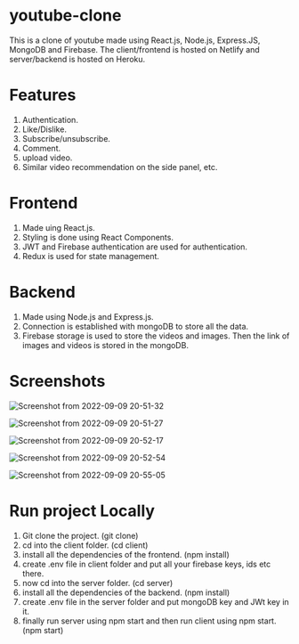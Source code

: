 # youtube-clone

This is a clone of youtube made using React.js, Node.js, Express.JS, MongoDB and Firebase.
The client/frontend is hosted on Netlify and server/backend is hosted on Heroku.

# Features
1. Authentication.
2. Like/Dislike.
3. Subscribe/unsubscribe.
4. Comment.
5. upload video.
6. Similar video recommendation on the side panel, etc.

# Frontend 
1. Made uing React.js.
2. Styling is done using React Components.
3. JWT and Firebase authentication are used for authentication.
4. Redux is used for state management.

# Backend
1. Made using Node.js and Express.js.
2. Connection is established with mongoDB to store all the data.
3. Firebase storage is used to store the videos and images. Then the link of images and videos is stored in the mongoDB.

# Screenshots
![Screenshot from 2022-09-09 20-51-32](https://user-images.githubusercontent.com/62903302/189466369-0f9d3644-0f1e-404a-b44b-907ab8be079b.png)

![Screenshot from 2022-09-09 20-51-27](https://user-images.githubusercontent.com/62903302/189466356-9e161eec-efe8-4efe-aebe-f5f2fc913580.png)

![Screenshot from 2022-09-09 20-52-17](https://user-images.githubusercontent.com/62903302/189466378-701ea3f3-9b92-43cd-bede-7841aef22026.png)

![Screenshot from 2022-09-09 20-52-54](https://user-images.githubusercontent.com/62903302/189466382-da7af44c-f8b3-4f66-a338-8b06257a936d.png)

![Screenshot from 2022-09-09 20-55-05](https://user-images.githubusercontent.com/62903302/189466384-ffda46b6-dc6f-4550-bc5a-af7f65ea2dd3.png)

# Run project Locally
1. Git clone the project. (git clone)
2. cd into the client folder. (cd client)
3. install all the dependencies of the frontend. (npm install)
4. create .env file in client folder and put all your firebase keys, ids etc there.
5. now cd into the server folder. (cd server)
6. install all the dependencies of the backend. (npm install)
7. create .env file in the server folder and put mongoDB key and JWt key in it.
8. finally run server using npm start and then run client using npm start. (npm start)

